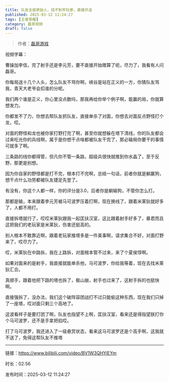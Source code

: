 ```yaml
---
title: 队友全是原始人，找不到牢玩家，直接开送
published: 2025-03-12 11:24:27
tags: [王者荣耀]
category: 磊哥视频
draft: false
---
```



> 作者：[磊哥游戏](https://space.bilibili.com/268941858?spm_id_from=333.788.upinfo.head.click)

视频字幕：

曹操加李信，完了射手还是李元芳，要不直接开始赠算了呃，尽力了，我看有人问磊哥。

你每局送十几个人头，怎么队友不骂你啊，峡谷是站在正义的一方，你猜队友骂我，青天大老爷会扣谁的分呢。

我们两个谁是正义，你心里没点数吗，那我再给你举个例子啊，能赢的局，你就算想发力。

你都发不了力，你想去帮队友抓队友，直接单杀了对面，你想去对面反点野怪打个龙，哎。

对面的野怪和龙也被你家打野打完了啊，甚至你就想躲在塔下清线，你的队友都会过来吃光你的兵线啊，属于是你想干点啥都被队友干完了，那必输局你要干的事情可就多了啊。

三条路的线你都得管，但凡你不管一条路，超级兵很快就推到你水晶了，至于反野，那更是别想。

因为你自家的野怪都是打不完，根本打不完啊，总结一句话，前者你就是躺赢狗，想干点什么功劳都被队友捷足先登了。

有没有，你这个人都一样，你的评分是3.0，后者你是躺输狗，不管你怎么打。

那都是输，本来跟着李元芳被马可波罗压着打啊，现在换线了，跟着米莱狄就好多了，人都不用打。

直接拆塔就行了，哎哎米莱狄跟我一起匡扶汉室，这比跟着射手好多了，暴君而且这把我们的老玩家是米莱狄，伤害还挺高的。

别人根本不敢靠近啊，跟着老玩家推塔多是一件美事啊，请求集合不好，对面打野来了，哎尽力了。

哎，米莱狄在中路拆，我在上路拆，对面根本管不过来，来了个夏侯惇啊。

如果对面来的是射手，我直接就能单杀他，马可波罗，你给我等着，现在去找米莱狄汇合。

真顺手，跟着他把下路的塔也拆了，极山崩，射手也过来了，这射手拆的也挺快啊。

直接强拆了，没办法，我们这个破阵容团战打不过只能偷这种东西，现在我们只掉了一座塔，哎对面只剩三个高地了。

这波看样子是要打团了啊，队友也指望不上啊，匡扶汉室，看来还是得指望朕打你个马可波罗，还不是手拿把掐哎。

打了马可波罗，我还进入了一级悬赏状态，看来这马可波罗还是个高手啊，这我就不送了，免得这帮队友不推塔

---

链接：https://www.bilibili.com/video/BV1W3QHYiEYm

时长：02:56

发布时间：2025-03-12 11:24:27
